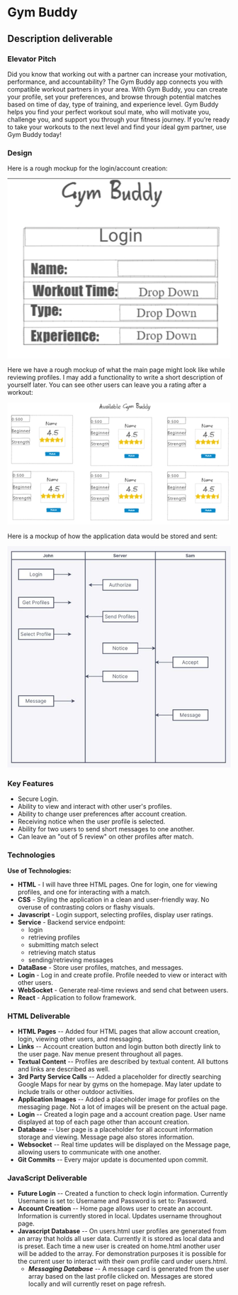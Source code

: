 # Gym Buddy

## Description deliverable

### Elevator Pitch
Did you know that working out with a partner can increase your motivation, performance, and accountability? The Gym Buddy app connects you with compatible workout partners in your area. With Gym Buddy, you can create your profile, set your preferences, and browse through potential matches based on time of day, type of training, and experience level. Gym Buddy helps you find your perfect workout soul mate, who will motivate you, challenge you, and support you through your fitness journey. If you’re ready to take your workouts to the next level and find your ideal gym partner, use Gym Buddy today!

### Design
Here is a rough mockup for the login/account creation:

![Mock Login](Login_mock.jpg)

Here we have a rough mockup of what the main page might look like while reviewing profiles. I may add a functionality to write a short description of yourself later. You can see other users can leave you a rating after a workout:

![Mock Main](main_mock.jpg)

Here is a mockup of how the application data would be stored and sent:

![Mock database](data_base_flow.jpg)

### Key Features
- Secure Login.
- Ability to view and interact with other user's profiles.
- Ability to change user preferences after account creation.
- Receiving notice when the user profile is selected.
- Ability for two users to send short messages to one another.
- Can leave an "out of 5 review" on other profiles after match.

### Technologies

**Use of Technologies:**
- **HTML** - I will have three HTML pages. One for login, one for viewing profiles, and one for interacting with a match.
- **CSS** - Styling the application in a clean and user-friendly way. No overuse of contrasting colors or flashy visuals.
- **Javascript** - Login support, selecting profiles, display user ratings.
- **Service** - Backend service endpoint:
  - login
  - retrieving profiles
  - submitting match select
  - retrieving match status
  - sending/retrieving messages
- **DataBase** - Store user profiles, matches, and messages.
- **Login** - Log in and create profile. Profile needed to view or interact with other users.
- **WebSocket** - Generate real-time reviews and send chat between users.
- **React** - Application to follow framework.

### HTML Deliverable
- **HTML Pages** -- Added four HTML pages that allow account creation, login, viewing other users, and messaging.
- **Links** -- Account creation button and login button both directly link to the user page. Nav menue present throughout all pages.
- **Textual Content** -- Profiles are described by textual content. All buttons and links are described as well.
- **3rd Party Service Calls** -- Added a placeholder for directly searching Google Maps for near by gyms on the homepage. May later update to include trails or other outdoor activities.
- **Application Images** -- Added a placeholder image for profiles on the messaging page. Not a lot of images will be present on the actual page.
- **Login** -- Created a login page and a account creation page. User name displayed at top of each page other than account creation.
- **Database** -- User page is a placeholder for all account information storage and viewing. Message page also stores information.
- **Websocket** -- Real time updates will be displayed on the Message page, allowing users to communicate with one another.
- **Git Commits** -- Every major update is documented upon commit.

### JavaScript Deliverable
- **Future Login** -- Created a function to check login information. Currently Username is set to: Username and Password is set to: Password.
- **Account Creation** -- Home  page allows user to create an account. Information is currently stored in local. Updates username throughout page.
- **Javascript Database** -- On users.html user profiles are generated from an array that holds all  user data. Currently it is stored as local data and is preset. Each time a new user is created on home.html another user will be added to the array. For demonstration purposes it is possible for the current user to interact with their own profile card under users.html.
  - ***Messaging Database*** -- A message card is generated from the user array based on the last profile clicked on. Messages are stored locally and will currently reset on page refresh.


